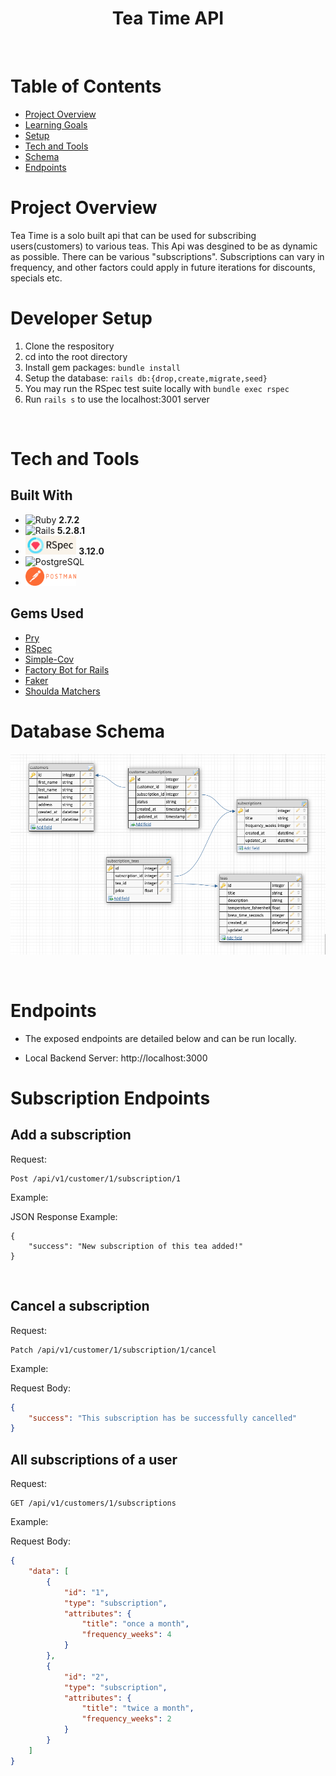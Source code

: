 <div align="center">
  <h1>Tea Time API</h1>

</div>

<br>

# Table of Contents

- [Project Overview](#project-overview)
- [Learning Goals](#learning-goals)
- [Setup](#developer-setup)
- [Tech and Tools](#tech-and-tools)
- [Schema](#database-schema)
- [Endpoints](#endpoints)


# Project Overview

Tea Time is a solo built api that can be used for subscribing users(customers) to various teas. This Api was desgined to be as dynamic as possible. There can be various "subscriptions". Subscriptions can vary in frequency, and other factors could apply in future iterations for discounts, specials etc. 






# Developer Setup

1. Clone the respository
2. cd into the root directory
3. Install gem packages: `bundle install`
4. Setup the database: `rails db:{drop,create,migrate,seed}`
5. You may run the RSpec test suite locally with `bundle exec rspec`
6. Run `rails s` to use the localhost:3001 server

<br>

# Tech and Tools

## Built With

- ![Ruby](https://img.shields.io/badge/Ruby-CC342D?style=for-the-badge&logo=ruby&logoColor=white) **2.7.2**
- ![Rails](https://img.shields.io/badge/Ruby_on_Rails-CC0000?style=for-the-badge&logo=ruby-on-rails&logoColor=white) **5.2.8.1**
- <img src="app/images/rspec_badge.png" alt="RSpec" height="30"> **3.12.0**
- ![PostgreSQL](https://img.shields.io/badge/PostgreSQL-316192?style=for-the-badge&logo=postgresql&logoColor=white)
- <img src="app/images/postman_badge.png" alt="Postman" height="30">


## Gems Used

- [Pry](https://github.com/pry/pry-rails)
- [RSpec](https://github.com/rspec/rspec-metagem)
- [Simple-Cov](https://github.com/simplecov-ruby/simplecov)
- [Factory Bot for Rails](https://github.com/thoughtbot/factory_bot_rails)
- [Faker](https://github.com/faker-ruby/faker)
- [Shoulda Matchers](https://github.com/thoughtbot/shoulda-matchers)



# Database Schema

![Schema Design](app/images/schema_design.png)

<br>

# Endpoints


- The exposed endpoints are detailed below and can be run locally.

- Local Backend Server: http://localhost:3000


# Subscription Endpoints


## Add a subscription

Request: <br>
```
Post /api/v1/customer/1/subscription/1
```
Example:

JSON Response Example:
```
{
    "success": "New subscription of this tea added!"
}
```




<br>

## Cancel a subscription

Request: <br>
```
Patch /api/v1/customer/1/subscription/1/cancel
```
Example:

Request Body:
```json 
{
    "success": "This subscription has be successfully cancelled"
}
```

## All subscriptions of a user

Request: <br>
```
GET /api/v1/customers/1/subscriptions
```
Example:

Request Body:
```json 
{
    "data": [
        {
            "id": "1",
            "type": "subscription",
            "attributes": {
                "title": "once a month",
                "frequency_weeks": 4
            }
        },
        {
            "id": "2",
            "type": "subscription",
            "attributes": {
                "title": "twice a month",
                "frequency_weeks": 2
            }
        }
    ]
}
```


